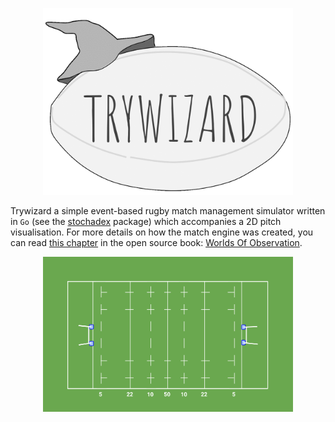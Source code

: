 <p align="center">
<img src="assets/trywizard-logo-animated.gif" width="400"/>
</p>

Trywizard a simple event-based rugby match management simulator written in `Go` (see the [stochadex](https://github.com/umbralcalc/stochadex) package) which accompanies a 2D pitch visualisation. For more details on how the match engine was created, you can read [this chapter](https://umbralcalc.github.io/worlds-of-observation/managing_a_rugby_match/chapter.pdf) in the open source book: [Worlds Of Observation](https://umbralcalc.github.io/worlds-of-observation/).

<p align="center">
<img src="assets/pitch-background.png" width="400"/>
</p>
